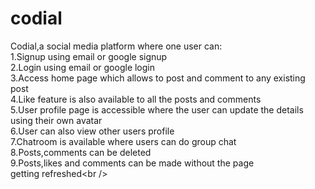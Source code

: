 # codial<br />
Codial,a social media platform where one user can:<br />
1.Signup using email or google signup<br />
2.Login using email or google login<br />
3.Access home page which allows to post and comment to any existing post<br />
4.Like feature is also available to all the posts and comments<br />
5.User profile page is accessible where the user can update the details using their own avatar<br />
6.User can also view other users profile<br />
7.Chatroom is available where users can do group chat<br />
8.Posts,comments can be deleted<br />
9.Posts,likes and comments can be made without the page getting refreshed<br />
